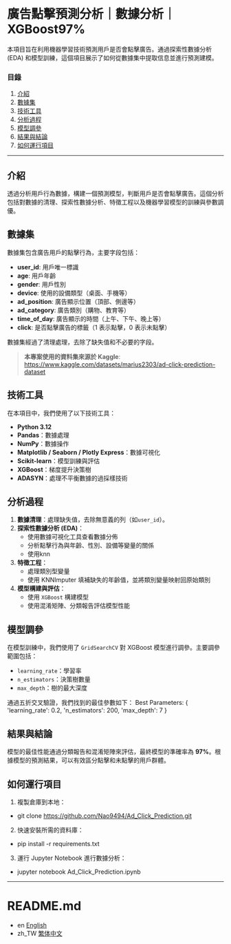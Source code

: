 # 廣告點擊預測分析｜數據分析｜XGBoost97%

本項目旨在利用機器學習技術預測用戶是否會點擊廣告。通過探索性數據分析 (EDA) 和模型訓練，這個項目展示了如何從數據集中提取信息並進行預測建模。

### 目錄

1. [介紹](#介紹)
2. [數據集](#數據集)
3. [技術工具](#技術工具)
4. [分析過程](#分析過程)
5. [模型調參](#模型調參)
6. [結果與結論](#結果與結論)
7. [如何運行項目](#如何運行項目)

---

## 介紹
透過分析用戶行為數據，構建一個預測模型，判斷用戶是否會點擊廣告。這個分析包括對數據的清理、探索性數據分析、特徵工程以及機器學習模型的訓練與參數調優。

## 數據集

數據集包含廣告用戶的點擊行為，主要字段包括：
- **user_id**: 用戶唯一標識
- **age**: 用戶年齡
- **gender**: 用戶性別
- **device**: 使用的設備類型（桌面、手機等）
- **ad_position**: 廣告顯示位置（頂部、側邊等）
- **ad_category**: 廣告類別（購物、教育等）
- **time_of_day**: 廣告顯示的時間（上午、下午、晚上等）
- **click**: 是否點擊廣告的標籤（1 表示點擊，0 表示未點擊）

數據集經過了清理處理，去除了缺失值和不必要的字段。

> **本專案使用的資料集來源於 Kaggle**: https://www.kaggle.com/datasets/marius2303/ad-click-prediction-dataset

## 技術工具

在本項目中，我們使用了以下技術工具：
- **Python 3.12**
- **Pandas**：數據處理
- **NumPy**：數據操作
- **Matplotlib / Seaborn / Plotly Express**：數據可視化
- **Scikit-learn**：模型訓練與評估
- **XGBoost**：梯度提升決策樹
- **ADASYN**：處理不平衡數據的過採樣技術

## 分析過程

1. **數據清理**：處理缺失值，去除無意義的列（如`user_id`）。
2. **探索性數據分析 (EDA)**：
   - 使用數據可視化工具查看數據分佈
   - 分析點擊行為與年齡、性別、設備等變量的關係
   - 使用knn
3. **特徵工程**：
   - 處理類別型變量
   - 使用 KNNImputer 填補缺失的年齡值，並將類別變量映射回原始類別
4. **模型構建與評估**：
   - 使用 `XGBoost` 構建模型
   - 使用混淆矩陣、分類報告評估模型性能

## 模型調參

在模型訓練中，我們使用了 `GridSearchCV` 對 XGBoost 模型進行調參。主要調參範圍包括：
- `learning_rate`：學習率
- `n_estimators`：決策樹數量
- `max_depth`：樹的最大深度

通過五折交叉驗證，我們找到的最佳參數如下：
Best Parameters: { 'learning_rate': 0.2, 'n_estimators': 200, 'max_depth': 7 }
## 結果與結論

模型的最佳性能通過分類報告和混淆矩陣來評估，最終模型的準確率為 **97%**。根據模型的預測結果，可以有效區分點擊和未點擊的用戶群體。

## 如何運行項目
1. 複製倉庫到本地：
- git clone https://github.com/Nao9494/Ad_Click_Prediction.git
2. 快速安裝所需的資料庫：
- pip install -r requirements.txt 
3. 運行 Jupyter Notebook 進行數據分析：
- jupyter notebook Ad_Click_Prediction.ipynb

---
# README.md
- en [English](README.md)
- zh_TW [繁体中文](README.zh_TW.md)
